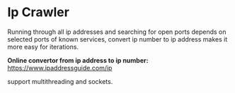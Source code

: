 # Ip Crawler

Running through all ip addresses and searching for open ports depends on selected ports of known services,
convert ip number to ip address makes it more easy for iterations.

**Online convertor from ip address to ip number:**
https://www.ipaddressguide.com/ip

support multithreading and sockets.
